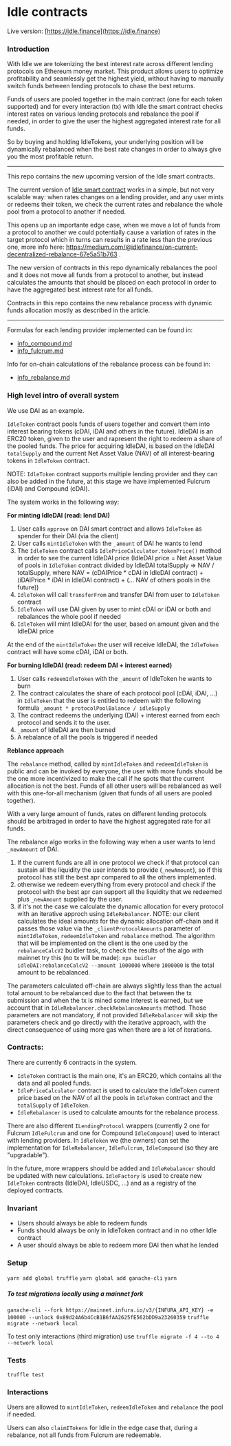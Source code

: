 # Idle contracts
Live version: [https://idle.finance](https://idle.finance)

### Introduction
With Idle we are tokenizing the best interest rate across different lending protocols on Ethereum money market. This product allows users to optimize profitability and seamlessly get the highest yield, without having to manually switch funds between lending protocols to chase the best returns.

Funds of users are pooled together in the main contract (one for each token supported) and for every interaction (tx) with Idle the smart contract checks interest rates on various lending protocols and rebalance the pool if needed, in order to give the user the highest aggregated interest rate for all funds.

So by buying and holding IdleTokens, your underlying position will be dynamically rebalanced when the best rate changes in order to always give you the most profitable return.

---

This repo contains the new upcoming version of the Idle smart contracts.

The current version of [Idle smart contract](https://etherscan.io/address/0xacf651aad1cbb0fd2c7973e2510d6f63b7e440c9) works in a simple, but not very scalable way: when rates changes on a lending provider, and any user mints or redeems their token, we check the current rates and rebalance the whole pool from a protocol to another if needed.

This opens up an importante edge case, when we move a lot of funds from a protocol to another we could potentially cause a variation of rates in the target protocol which in turns can results in a rate less than the previous one, more info here: https://medium.com/@idlefinance/on-current-decentralized-rebalance-67e5a51b763 .

The new version of contracts in this repo dynamically rebalances the pool and it does not move all funds from a protocol to another, but instead calculates the amounts that should be placed on each protocol in order to have the aggregated best interest rate for all funds.

Contracts in this repo contains the new rebalance process with dynamic funds allocation mostly as described in the article.

---

Formulas for each lending provider implemented can be found in:
- [info_compound.md](info_compound.md)
- [info_fulcrum.md](info_fulcrum.md)

Info for on-chain calculations of the rebalance process can be found in:
- [info_rebalance.md](info_rebalance.md)

### High level intro of overall system
We use DAI as an example.

`IdleToken` contract pools funds of users together and convert them into interest bearing tokens (cDAI, iDAI and others in the future). IdleDAI is an ERC20 token, given to the user and rapresent the right to redeem a share of the pooled funds.
The price for acquiring IdleDAI, is based on the IdleDAI `totalSupply` and the current Net Asset Value (NAV) of all interest-bearing tokens in `IdleToken` contract.

NOTE: `IdleToken` contract supports multiple lending provider and they can also be added in the future, at this stage we have implemented Fulcrum (iDAI) and Compound (cDAI).

The system works in the following way:

**For minting IdleDAI (read: lend DAI)**

1. User calls `approve` on DAI smart contract and allows `IdleToken` as spender for their DAI (via the client)
2. User calls `mintIdleToken` with the `_amount` of DAI he wants to lend
3. The `IdleToken` contract calls `IdlePriceCalculator.tokenPrice()` method in order to see the current IdleDAI price (IdleDAI price = Net Asset Value of pools in `IdleToken` contract divided by IdleDAI totalSupply => NAV / totalSupply, where NAV = (cDAIPrice * cDAI in IdleDAI contract) + (iDAIPrice * iDAI in IdleDAI contract) + (... NAV of others pools in the future))
4. `IdleToken` will call `transferFrom` and transfer DAI from user to `IdleToken` contract
5. `IdleToken` will use DAI given by user to mint cDAI or iDAI or both and rebalances the whole pool if needed
6. `IdleToken` will mint IdleDAI for the user, based on amount given and the IdleDAI price

At the end of the `mintIdleToken` the user will receive IdleDAI, the `IdleToken` contract will have some cDAI, iDAI or both.

**For burning IdleDAI (read: redeem DAI + interest earned)**

1. User calls `redeemIdleToken` with the `_amount` of IdleToken he wants to burn
2. The contract calculates the share of each protocol pool (cDAI, iDAI, ...) in  `IdleToken` that the user is entitled to redeem with the following formula `_amount * protocolPoolBalance / idleSupply`
3. The contract redeems the underlying (DAI) + interest earned from each protocol and sends it to the user.
4. `_amount` of IdleDAI are then burned
5. A rebalance of all the pools is triggered if needed

**Reblance approach**

The `rebalance` method, called by `mintIdleToken` and `redeemIdleToken` is public and can be invoked by everyone, the user with more funds should be the one more incentivized to make the call if he spots that the current allocation is not the best. Funds of all other users will be rebalanced as well with this one-for-all mechanism (given that funds of all users are pooled together).

With a very large amount of funds, rates on different lending protocols should be arbitraged in order to have the highest aggregated rate for all funds.

The rebalance algo works in the following way when a user wants to lend `_newAmount` of DAI.

1. If the current funds are all in one protocol we check if that protocol can sustain all the liquidity the user intends to provide (`_newAmount`), so if this protocol has still the best apr compared to all the others implemented.
2. otherwise we redeem everything from every protocol and check if the protocol with the best apr can support all the liquidity that we redeemed plus `_newAmount` supplied by the user.
3. if it's not the case we calculate the dynamic allocation for every protocol with an iterative approch using `IdleRebalancer`. NOTE: our client calculates the ideal amounts for the dynamic allocation off-chain and it passes those value via the `_clientProtocolAmounts` parameter of `mintIdleToken`, `redeemIdleToken` and `rebalance` method.
The algorithm that will be implemented on the client is the one used by the `rebalanceCalcV2` buidler task,
to check the results of the algo with mainnet try this (no tx will be made):
`npx buidler idleDAI:rebalanceCalcV2 --amount 1000000` where `1000000` is the total amount to be rebalanced.

The parameters calculated off-chain are always slightly less than the actual total amount to be rebalanced due to the fact that between the tx submission and when the tx is mined some interest is earned, but we account that in `IdleRebalancer.checkRebalanceAmounts` method. Those parameters are not mandatory, if not provided `IdleRebalancer` will skip the parameters check and go directly with the iterative approach, with the direct consequence of using more gas when there are a lot of iterations.


### Contracts:
There are currently 6 contracts in the system.
- `IdleToken` contract is the main one, it's an ERC20, which contains all the data and all pooled funds.
- `IdlePriceCalculator` contract is used to calculate the IdleToken current price based on the NAV of all the pools in `IdleToken` contract and the `totalSupply` of `IdleToken`.
- `IdleRebalancer` is used to calculate amounts for the rebalance process.

There are also different `ILendingProtocol` wrappers (currently 2 one for Fulcrum `IdleFulcrum` and one for Compound `IdleCompound`) used to interact with lending providers.
In `IdleToken` we (the owners) can set the implementation for `IdleRebalancer`, `IdleFulcrum`, `IdleCompound` (so they are "upgradable").

In the future, more wrappers should be added and `IdleRebalancer` should be updated with new calculations.
`IdleFactory` is used to create new `IdleToken` contracts (IdleDAI, IdleUSDC, ...) and as a registry of the deployed contracts.

### Invariant
- Users should always be able to redeem funds
- Funds should always be only in IdleToken contract and in no other Idle contract
- A user should always be able to redeem more DAI then what he lended
<!-- - The `tokenPrice` a user paid when lended funds for his token should always be  -->

### Setup
`yarn add global truffle`
`yarn global add ganache-cli`
`yarn`

##### To test migrations locally using a mainnet fork
`ganache-cli --fork https://mainnet.infura.io/v3/{INFURA_API_KEY} -e 100000 --unlock 0x89d24A6b4CcB1B6fAA2625fE562bDD9a23260359`
`truffle migrate --network local`

To test only interactions (third migration) use
`truffle migrate -f 4 --to 4 --network local`

### Tests
`truffle test`

### Interactions

Users are allowed to `mintIdleToken`, `redeemIdleToken` and `rebalance` the pool if needed.

Users can also `claimITokens` for Idle in the edge case that, during a rebalance, not all funds from Fulcrum are redeemable.
